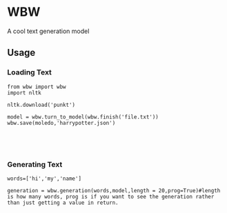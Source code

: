 # WBW
A cool text generation model

## Usage
### Loading Text
```
from wbw import wbw
import nltk

nltk.download('punkt')

model = wbw.turn_to_model(wbw.finish('file.txt'))
wbw.save(moledo,'harrypotter.json')





```
### Generating Text
```
words=['hi','my','name']

generation = wbw.generation(words,model,length = 20,prog=True)#length is how many words, prog is if you want to see the generation rather than just getting a value in return.
```
